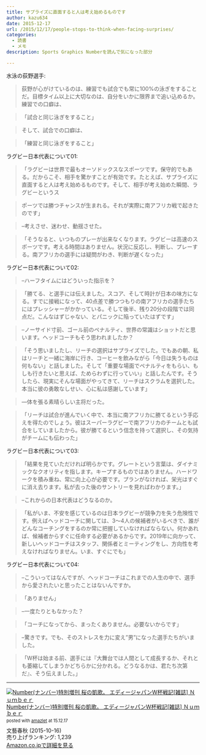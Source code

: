 ```yaml
---
title: サプライズに直面すると人は考え始めるものです
author: kazu634
date: 2015-12-17
url: /2015/12/17/people-stops-to-think-when-facing-surprises/
categories:
  - 読書
  - メモ
description: Sports Graphics Numberを読んで気になった部分

---
```

水泳の荻野選手:

> 荻野が心がけているのは、練習でも試合でも常に100%の泳ぎをすることだ。目標タイム以上に大切なのは、自分をいかに限界まで追い込めるか。練習での口癖は、

> 「試合と同じ泳ぎをすること」

> そして、試合での口癖は、

> 「練習と同じ泳ぎをすること」

ラグビー日本代表について01:

> 「ラグビーは世界で最もオーソドックスなスポーツです。保守的でもある。だからこそ、相手を驚かすことが有効です。たとえば、サプライズに直面すると人は考え始めるものです。そして、相手が考え始めた瞬間、ラグビーというス

> ポーツでは勝つチャンスが生まれる。それが実際に南アフリカ戦で起きたのです」

> &#8211;考えさせ、迷わせ、動揺させた。

> 「そうなると、いつものプレーが出来なくなります。ラグビーは高速のスポーツです。考える時間はありません。状況に反応し、判断し、プレーする。南アフリカの選手には疑問がわき、判断が遅くなった」

ラグビー日本代表について02:

> &#8211;ハーフタイムにはどういった指示を？

> 「勝てる、と選手には伝えました。スコア、そして時計が日本の味方になる。すでに接戦になって、40点差で勝つつもりの南アフリカの選手たちにはプレッシャーがかかっている。そして後半、残り20分の段階では同点だ。こんなはずじゃない、とパニックに陥っていたはずです」

> &#8211;ノーサイド寸前、ゴール前のペナルティ、世界の常識はショットだと思います。ヘッドコーチもそう思われましたか？

> 「そう思いましたし、リーチの選択はサプライズでした。でもあの朝、私はリーチと一緒に海岸に行き、コーヒーを飲みながら「今日は失うものは何もない」と話しました。そして「重要な場面でペナルティをもらい、もしも行きたいと思えば、ためらわずに行っていい」と話したんです。そうしたら、現実にそんな場面がやってきて、リーチはスクラムを選択した。本当に彼の勇敢なしせい、心に私は感謝しています」

> —体を張る素晴らしい主将だった。

> 「リーチは試合が進んでいく中で、本当に南アフリカに勝てるという手応えを得たのでしょう。彼はスーパーラグビーで南アフリカのチームとも試合をしていましたから。彼が勝てるという信念を持って選択し、その気持がチームにも伝わった」

ラグビー日本代表について03:

> 「結果を見ていただければ明らかです。グレートという言葉は、ダイナミックなクオリティを指します。キープするものではありません。ハードワークを積み重ね、常に向上心が必要です。プランがなければ、栄光はすぐに消え去ります。私が去った後のサントリーを見ればわかります。」

> &#8211;これからの日本代表はどうなるのか。

> 「私がいま、不安を感じているのは日本ラグビーが競争力を失う危険性です。例えばヘッドコーチに関しては、3〜4人の候補者がいるべきで、誰がどんなコーチングをするのか常に把握していなければならない。何かあれば、候補者からすぐに任命する必要があるからです。2019年に向かって、新しいヘッドコーチはスタッフ、関係者とミーティングをし、方向性を考えなければなりません。いま、すぐにでも」

ラグビー日本代表について04:

> &#8211;こういってはなんですが、ヘッドコーチはこれまでの人生の中で、選手から愛されたいと思ったことはないんですか。

> 「ありません」

> &#8211;一度たりともなかった？

> 「コーチになってから、まったくありません。必要ないからです」

> &#8211;驚きです。でも、そのストレスを力に変え”男”になった選手たちがいました。

> 「W杯は始まる前、選手には『大舞台では人間として成長するか、それとも萎縮してしまうかどちらかに分かれる。どうなるかは、君たち次第だ』、そう伝えました。」

* * *
<div class="amazlet-box" style="margin-bottom:0px;">
<div class="amazlet-image" style="float:left;margin:0px 12px 1px 0px;">
<a href="https://www.amazon.co.jp/exec/obidos/ASIN/B016K5LK5M/simsnes-22/ref=nosim/" onclick="__gaTracker('send', 'event', 'outbound-article', 'https://www.amazon.co.jp/exec/obidos/ASIN/B016K5LK5M/simsnes-22/ref=nosim/', '');" name="amazletlink" target="_blank"><img src="https://images-na.ssl-images-amazon.com/images/I/61eVygQiBjL._SL160_.jpg" alt="Number(ナンバー)特別増刊 桜の凱歌。 エディージャパンW杯戦記[雑誌] Ｎｕｍｂｅｒ" style="border: none;" /></a>
</div>

<div class="amazlet-info" style="line-height:120%; margin-bottom: 10px">
<div class="amazlet-name" style="margin-bottom:10px;line-height:120%">
<a href="https://www.amazon.co.jp/exec/obidos/ASIN/B016K5LK5M/simsnes-22/ref=nosim/" onclick="__gaTracker('send', 'event', 'outbound-article', 'https://www.amazon.co.jp/exec/obidos/ASIN/B016K5LK5M/simsnes-22/ref=nosim/', 'Number(ナンバー)特別増刊 桜の凱歌。 エディージャパンW杯戦記[雑誌] Ｎｕｍｂｅｒ');" name="amazletlink" target="_blank">Number(ナンバー)特別増刊 桜の凱歌。 エディージャパンW杯戦記[雑誌] Ｎｕｍｂｅｒ</a>

<div class="amazlet-powered-date" style="font-size:80%;margin-top:5px;line-height:120%">posted with <a href="http://www.amazlet.com/" onclick="__gaTracker('send', 'event', 'outbound-article', 'http://www.amazlet.com/', 'amazlet');" title="amazlet" target="_blank">amazlet</a> at 15.12.17
</div>
</div>
<div class="amazlet-detail">
文藝春秋 (2015-10-16)<br />売り上げランキング: 1,239
</div>
<div class="amazlet-sub-info" style="float: left;">
<div class="amazlet-link" style="margin-top: 5px">
<a href="https://www.amazon.co.jp/exec/obidos/ASIN/B016K5LK5M/simsnes-22/ref=nosim/" onclick="__gaTracker('send', 'event', 'outbound-article', 'https://www.amazon.co.jp/exec/obidos/ASIN/B016K5LK5M/simsnes-22/ref=nosim/', 'Amazon.co.jpで詳細を見る');" name="amazletlink" target="_blank">Amazon.co.jpで詳細を見る</a>
</div>
</div>
</div>
<div class="amazlet-footer" style="clear: left">
</div>
</div>

